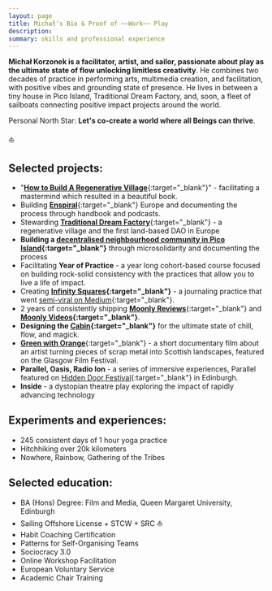 ```yaml
---
layout: page
title: Michał's Bio & Proof of ~~Work~~ Play
description: 
summary: skills and professional experience
---
```


**Michał Korzonek is a facilitator, artist, and sailor, passionate about play as the ultimate state of flow unlocking limitless creativity**. He combines two decades of practice in performing arts, multimedia creation, and facilitation, with positive vibes and grounding state of presence. He lives in between a tiny house in Pico Island, Traditional Dream Factory, and, soon, a fleet of sailboats connecting positive impact projects around the world.

Personal North Star: **Let's co-create a world where all Beings can thrive**.

⛵️

## Selected projects:

- "[**How to Build A Regenerative Village**](https://treehousedao.earth){:target="_blank"}" - facilitating a mastermind which resulted in a beautiful book.
- Building [**Enspiral**](https://enspiral.com){:target="_blank"} Europe and documenting the process through handbook and podcasts.
- Stewarding [**Traditional Dream Factory**](https:://traditionaldreamfactory.com){:target="_blank"}  - a regenerative village and the first land-based DAO in Europe
- **Building a [decentralised neighbourhood community in Pico Island](https://pico.microsolidarity.cc){:target="_blank"}** through microsolidarity and documenting the process
- Facilitating **Year of Practice** - a year long cohort-based course focused on building rock-solid consistency with the practices that allow you to live a life of impact.
- Creating **[Infinity Squares](https://infinitysquares.xyz/){:target="_blank"}** - a journaling practice that went [semi-viral on Medium](https://betterhumans.pub/draft-how-to-hack-your-brain-to-achieve-consistency-that-lasts-7f5fdc520d28){:target="_blank"}.
- 2 years of consistently shipping [**Moonly Reviews**](/moonly-reviews){:target="_blank"} and **[Moonly Videos](/moonly-video){:target="_blank"}**.
- **Designing the [Cabin](/cabin){:target="_blank"}** for the ultimate state of chill, flow, and magick.
- [**Green with Orange**](https://www.youtube.com/watch?v=Er3OoPPN2_I){:target="_blank"} - a short documentary film about an artist turning pieces of scrap metal into Scottish landscapes, featured on the Glasgow Film Festival.
- **Parallel, Oasis, Radio Ion** - a series of immersive experiences, Parallel featured on [Hidden Door Festival](https://hiddendoorarts.org/){:target="_blank"} in Edinburgh.
- **Inside** - a dystopian theatre play exploring the impact of rapidly advancing technology


## Experiments and experiences:

- 245 consistent days of 1 hour yoga practice
- Hitchhiking over 20k kilometers
- Nowhere, Rainbow, Gathering of the Tribes

## Selected education:

- BA (Hons) Degree: Film and Media, Queen Margaret University, Edinburgh
- Sailing Offshore License + STCW + SRC ⛵️
- Habit Coaching Certification
- Patterns for Self-Organising Teams
- Sociocracy 3.0
- Online Workshop Facilitation
- European Voluntary Service
- Academic Chair Training